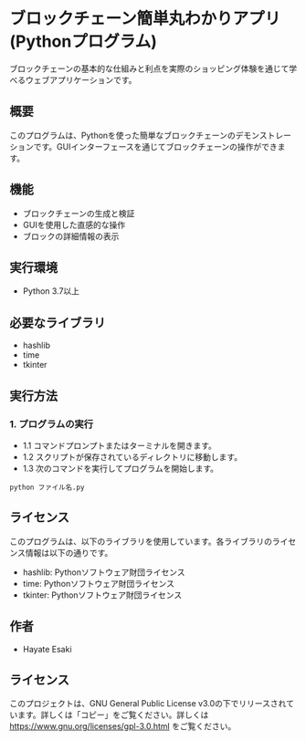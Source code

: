 # ブロックチェーン簡単丸わかりアプリ(Pythonプログラム)
ブロックチェーンの基本的な仕組みと利点を実際のショッピング体験を通じて学べるウェブアプリケーションです。

## 概要
このプログラムは、Pythonを使った簡単なブロックチェーンのデモンストレーションです。GUIインターフェースを通じてブロックチェーンの操作ができます。

## 機能

- ブロックチェーンの生成と検証
- GUIを使用した直感的な操作
- ブロックの詳細情報の表示

## 実行環境

- Python 3.7以上

## 必要なライブラリ

- hashlib
- time
- tkinter

## 実行方法

### 1. プログラムの実行

- 1.1 コマンドプロンプトまたはターミナルを開きます。
- 1.2 スクリプトが保存されているディレクトリに移動します。
- 1.3 次のコマンドを実行してプログラムを開始します。
```
python ファイル名.py
```

## ライセンス
このプログラムは、以下のライブラリを使用しています。各ライブラリのライセンス情報は以下の通りです。

- hashlib: Pythonソフトウェア財団ライセンス
- time: Pythonソフトウェア財団ライセンス
- tkinter: Pythonソフトウェア財団ライセンス

## 作者
- Hayate Esaki

## ライセンス
このプロジェクトは、GNU General Public License v3.0の下でリリースされています。詳しくは「コピー」をご覧ください。詳しくは https://www.gnu.org/licenses/gpl-3.0.html をご覧ください。
